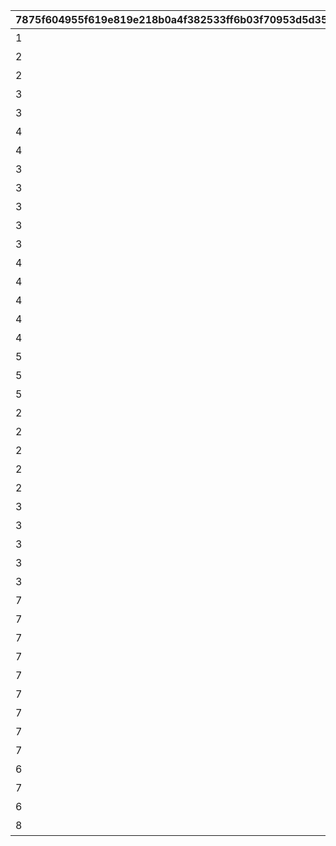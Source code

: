 |7875f604955f619e819e218b0a4f382533ff6b03f70953d5d3529063b779af18|2fea794c07fbc38d483c595dc5114b1716d544dcef1c9fd0a9f02f389c8d7558|55a42944972569c0e1ec243d7c82562e1250897d2395e7459f88a806f8582cc1|fc02d1e79740c4f6b52e35ac1b6df6efe90d0fdf4e5e453418a12c8d9ff342e6|605f15dbbc5e6896bf8ca50e7262cafdf362af5976a4aa786082523aca24ecf5|da0aa97d5c1631af6858cf7d4cdc95208487bb5d824b55ef95f57c4e961cafb8|6b0f8c1c7fb1dc68e132a904239e9dee6142c15e426649f751f5bc811dec7672|5c3f52a567a68a508511bf29820ee2f62543980711170b88f84eefb26e97e385|84d50e2944e64b09594484a49c17cf4fc437906554b1ef72a263a8195a14aac0|68921f52cad70d1c9214a0fe596b7d7cfb2e0125b4c9ed861c81be04ab2bccf9|
| --- | --- | --- | --- | --- | --- | --- | --- | --- | --- |
|1|10000|1|1|パーツを20個獲得しよう|100|0|20|3|1|
|2|10001|1|2|パーツを25個獲得しよう|100|0|25|3|1|
|2|10002|1|3|パーツを30個獲得しよう|100|0|30|3|1|
|3|10003|1|4|パーツを35個獲得しよう|100|0|35|3|1|
|3|10004|1|5|パーツを40個獲得しよう|100|0|40|3|1|
|4|10005|1|6|パーツを45個獲得しよう|100|0|45|3|1|
|4|10006|1|7|パーツを50個獲得しよう|100|0|50|3|1|
|3|20000|2|101|総戦力を1500以上にしよう|101|0|1500|2|1|
|3|20001|2|102|総戦力を2000以上にしよう|101|0|2000|2|1|
|3|20002|2|103|総戦力を2500以上にしよう|101|0|2500|2|1|
|3|20003|2|104|総戦力を3000以上にしよう|101|0|3000|2|1|
|3|20004|2|105|総戦力を3500以上にしよう|101|0|3500|2|1|
|4|20005|2|106|総戦力を4000以上にしよう|101|0|4000|2|1|
|4|20006|2|107|総戦力を4500以上にしよう|101|0|4500|2|1|
|4|20007|2|108|総戦力を5000以上にしよう|101|0|5000|2|1|
|4|20008|2|109|総戦力を6000以上にしよう|101|0|6000|2|1|
|4|20009|2|110|総戦力を7000以上にしよう|101|0|7000|2|1|
|5|20010|2|111|総戦力を8000以上にしよう|101|0|8000|2|1|
|5|20011|2|112|総戦力を9000以上にしよう|101|0|9000|2|1|
|5|20012|2|600|総戦力を10000以上にしよう|101|0|10000|2|1|
|2|30000|3|201|バトルポイントを累計100pt獲得しよう|200|0|100|4|2|
|2|30001|3|202|バトルポイントを累計200pt獲得しよう|200|0|200|4|2|
|2|30002|3|203|バトルポイントを累計300pt獲得しよう|200|0|300|4|2|
|2|30003|3|204|バトルポイントを累計400pt獲得しよう|200|0|400|4|2|
|2|30004|3|205|バトルポイントを累計500pt獲得しよう|200|0|500|4|2|
|3|30005|3|206|バトルポイントを累計600pt獲得しよう|200|0|600|4|2|
|3|30006|3|207|バトルポイントを累計700pt獲得しよう|200|0|700|4|2|
|3|30007|3|208|バトルポイントを累計800pt獲得しよう|200|0|800|4|2|
|3|30008|3|209|バトルポイントを累計900pt獲得しよう|200|0|900|4|2|
|3|30009|3|210|バトルポイントを累計1000pt獲得しよう|200|0|1000|4|2|
|7|50000|5|401|フブキから5個パーツを獲得しよう|400|0|5|1|4|
|7|50001|5|402|フブキから10個パーツを獲得しよう|400|0|10|1|4|
|7|50002|5|403|フブキから15個パーツを獲得しよう|400|0|15|1|4|
|7|50003|5|404|フブキから20個パーツを獲得しよう|400|0|20|1|4|
|7|50004|5|405|フブキから25個パーツを獲得しよう|400|0|25|1|4|
|7|50005|5|406|フブキから30個パーツを獲得しよう|400|0|30|1|4|
|7|50006|5|407|フブキから35個パーツを獲得しよう|400|0|35|1|4|
|7|50007|5|408|フブキから40個パーツを獲得しよう|400|0|40|1|4|
|7|50008|5|409|フブキから45個パーツを獲得しよう|400|0|45|1|4|
|6|50009|5|700|フブキから50個パーツを獲得しよう|400|0|50|1|4|
|7|60000|6|999|バトルポイントを800pt獲得しよう（何度でも）|209|30009|800|4|2|
|6|70000|7|799|ステージ14をクリアしよう|300|0|14|3|3|
|8|70001|7|800|ステージ50をクリアしよう|301|0|50|3|3|